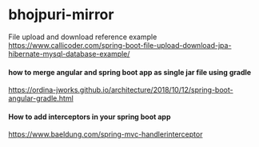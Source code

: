 # bhojpuri-mirror
File upload and download reference example
https://www.callicoder.com/spring-boot-file-upload-download-jpa-hibernate-mysql-database-example/

#### how to merge angular and spring boot app as single jar file using gradle
https://ordina-jworks.github.io/architecture/2018/10/12/spring-boot-angular-gradle.html

#### How to add interceptors in your spring boot app
https://www.baeldung.com/spring-mvc-handlerinterceptor